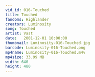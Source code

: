```yaml
---
vid_id: 016-Touched
title: Touched
fandoms: Highlander
creators: Luminosity
song: Touched
artist: Vast
date:   2001-12-01 10:00:00
thumbnail: Luminosity-016-Touched.jpg
barcode: Luminosity-016-Touched.png
mp4name: Luminosity-016-Touched.m4v
mp4size: 33.99 MB
width: 640
height: 480
---
```



  
